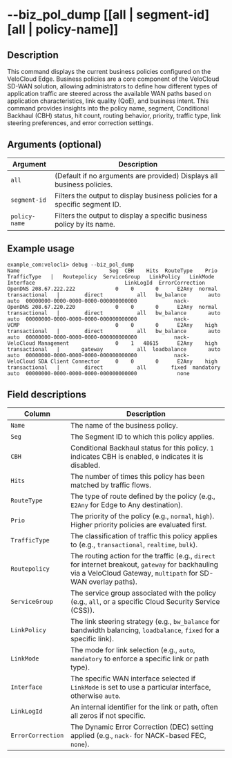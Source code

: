 #	--biz_pol_dump [[all | segment-id] [all | policy-name]]

##	Description
This command displays the current business policies configured on the VeloCloud Edge. Business policies are a core component of the VeloCloud SD-WAN solution, allowing administrators to define how different types of application traffic are steered across the available WAN paths based on application characteristics, link quality (QoE), and business intent. This command provides insights into the policy name, segment, Conditional Backhaul (CBH) status, hit count, routing behavior, priority, traffic type, link steering preferences, and error correction settings.

##  Arguments (optional)
| Argument      | Description                                                                 |
|---------------|-----------------------------------------------------------------------------|
| `all`         | (Default if no arguments are provided) Displays all business policies.        |
| `segment-id`  | Filters the output to display business policies for a specific segment ID.    |
| `policy-name` | Filters the output to display a specific business policy by its name.       |

##  Example usage
```
example_com:velocli> debug --biz_pol_dump
Name                             Seg  CBH    Hits  RouteType    Prio    TrafficType   |   Routepolicy  ServiceGroup   LinkPolicy   LinkMode  Interface                             LinkLogId  ErrorCorrection
OpenDNS 208.67.222.222             0    0       0      E2Any  normal  transactional   |        direct           all   bw_balance       auto       auto  00000000-0000-0000-0000-000000000000            nack-
OpenDNS 208.67.220.220             0    0       0      E2Any  normal  transactional   |        direct           all   bw_balance       auto       auto  00000000-0000-0000-0000-000000000000            nack-
VCMP                               0    0       0      E2Any    high  transactional   |        direct           all   bw_balance       auto       auto  00000000-0000-0000-0000-000000000000            nack-
VeloCloud Management               0    1   48615      E2Any    high  transactional   |       gateway           all  loadbalance       auto       auto  00000000-0000-0000-0000-000000000000            nack-
VeloCloud SDA Client Connector     0    0       0      E2Any    high  transactional   |        direct           all        fixed  mandatory       auto  00000000-0000-0000-0000-000000000000             none
```

##  Field descriptions
| Column          | Description                                                                                                |
|-----------------|------------------------------------------------------------------------------------------------------------|
| `Name`          | The name of the business policy.                                                                           |
| `Seg`           | The Segment ID to which this policy applies.                                                               |
| `CBH`           | Conditional Backhaul status for this policy. `1` indicates CBH is enabled, `0` indicates it is disabled.   |
| `Hits`          | The number of times this policy has been matched by traffic flows.                                         |
| `RouteType`     | The type of route defined by the policy (e.g., `E2Any` for Edge to Any destination).                       |
| `Prio`          | The priority of the policy (e.g., `normal`, `high`). Higher priority policies are evaluated first.         |
| `TrafficType`   | The classification of traffic this policy applies to (e.g., `transactional`, `realtime`, `bulk`).          |
| `Routepolicy`   | The routing action for the traffic (e.g., `direct` for internet breakout, `gateway` for backhauling via a VeloCloud Gateway, `multipath` for SD-WAN overlay paths). |
| `ServiceGroup`  | The service group associated with the policy (e.g., `all`, or a specific Cloud Security Service (CSS)).    |
| `LinkPolicy`    | The link steering strategy (e.g., `bw_balance` for bandwidth balancing, `loadbalance`, `fixed` for a specific link). |
| `LinkMode`      | The mode for link selection (e.g., `auto`, `mandatory` to enforce a specific link or path type).           |
| `Interface`     | The specific WAN interface selected if `LinkMode` is set to use a particular interface, otherwise `auto`.  |
| `LinkLogId`     | An internal identifier for the link or path, often all zeros if not specific.                              |
| `ErrorCorrection`| The Dynamic Error Correction (DEC) setting applied (e.g., `nack-` for NACK-based FEC, `none`).             |